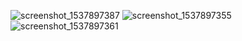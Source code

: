 ![screenshot_1537897387](https://user-images.githubusercontent.com/26745548/46033256-90a9e380-c11f-11e8-8f02-5931f72a10d0.png)
![screenshot_1537897355](https://user-images.githubusercontent.com/26745548/46033257-91427a00-c11f-11e8-8d8a-96fdeceb284b.png)
![screenshot_1537897361](https://user-images.githubusercontent.com/26745548/46033258-91427a00-c11f-11e8-93f0-7af0cac48603.png)
